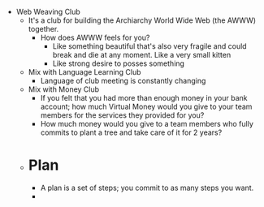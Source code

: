 - Web Weaving Club
	- It's a club for building the Archiarchy World Wide Web (the AWWW) together.
		- How does AWWW feels for you?
			- Like something beautiful that's also very fragile and could break and die at any moment. Like a very small kitten
			- Like strong desire to posses something
	- Mix with Language Learning Club
		- Language of club meeting is constantly changing
	- Mix with Money Club
		- If you felt that you had more than enough money in your bank account; how much Virtual Money would you give to your team members for the services they provided for you?
		- How much money would you give to a team members who fully commits to plant a tree and take care of it for 2 years?
	- # Plan
		- A plan is a set of steps; you commit to as many steps you want.
		-